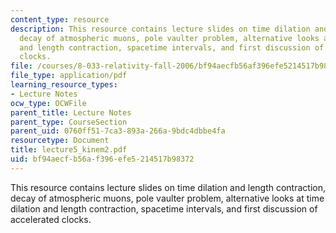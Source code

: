```yaml
---
content_type: resource
description: This resource contains lecture slides on time dilation and length contraction,
  decay of atmospheric muons, pole vaulter problem, alternative looks at time dilation
  and length contraction, spacetime intervals, and first discussion of accelerated
  clocks.
file: /courses/8-033-relativity-fall-2006/bf94aecfb56af396efe5214517b98372_lecture5_kinem2.pdf
file_type: application/pdf
learning_resource_types:
- Lecture Notes
ocw_type: OCWFile
parent_title: Lecture Notes
parent_type: CourseSection
parent_uid: 0760ff51-7ca3-893a-266a-9bdc4dbbe4fa
resourcetype: Document
title: lecture5_kinem2.pdf
uid: bf94aecf-b56a-f396-efe5-214517b98372
---
```

This resource contains lecture slides on time dilation and length contraction, decay of atmospheric muons, pole vaulter problem, alternative looks at time dilation and length contraction, spacetime intervals, and first discussion of accelerated clocks.

